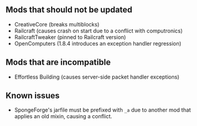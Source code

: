 ## Mods that should not be updated
- CreativeCore (breaks multiblocks)
- Railcraft (causes crash on start due to a conflict with computronics)
- RailcraftTweaker (pinned to Railcraft version)
- OpenComputers (1.8.4 introduces an exception handler regression)

## Mods that are incompatible
- Effortless Building (causes server-side packet handler exceptions)

## Known issues
- SpongeForge's jarfile must be prefixed with `_a` due to another mod that applies an old mixin, causing a conflict.
